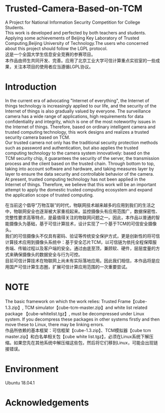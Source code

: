 # Trusted-Camera-Based-on-TCM
A Project for National Information Security Competition for College Students.  
This work is developed and perfected by both teachers and students. Applying some achievements of Beijing Key Laboratory of Trusted Computing,Beijing University of Technology.The users who concerned about this project should follow the LGPL protocol.  
这是一个全国大学生信息安全竞赛的参赛项目。  
本作品由师生共同开发、完善。应用了北京工业大学可信计算重点实验室的一些成果，关注本项目的使用者应当遵循LGPL协议。  
  
# Introduction  
In the current era of advocating "Internet of everything", the Internet of things technology is increasingly applied to our life, and the security of the Internet of things is also gradually valued by everyone. The surveillance camera has a wide range of applications, high requirements for data confidentiality and integrity, which is one of the most noteworthy issues in the Internet of things. Therefore, based on ordinary intelligent camera and trusted computing technology, this work designs and realizes a trusted security camera based on TCM.  
Our trusted camera not only has the traditional security protection methods such as password and authentication, but also applies the trusted computing technology to the camera system innovatively: based on the TCM security chip, it guarantees the security of the server, the transmission process and the client based on the trusted chain. Through bottom to top, taking into account software and hardware, and taking measures layer by layer to ensure the data security and controllable behavior of the camera.  
At present, trusted computing technology has not been applied in the Internet of things. Therefore, we believe that this work will be an important attempt to apply the domestic trusted computing ecosystem and expand the application scope of trusted computing.  
  
  在当前这个倡导“万物互联”的时代，物联网技术越来越多的应用到我们的生活之中，物联网安全也逐渐被大家重视起来。监控摄像头有应用范围广，数据保密性、完整性要求高等特点，是最值得关注的物联网问题之一。因此，本作品以普通的智能摄像头为基础，基于可信计算技术，设计实现了一个基于TCM的可信安全摄像头。  
  我们的可信摄像头不仅具有密码、验证等传统安全保护方式，更是创新性的将可信计算技术应用到摄像头系统中：基于安全芯片TCM，以可信链为依托全程保障服务端、传输过程以及客户端的安全。通过由底至顶，兼顾软、硬件，层层度量的方式来确保摄像头的数据安全与行为可控。  
  目前可信计算技术在物联网上尚未有实际落地应用。因此我们相信，本作品将是应用国产可信计算生态圈，扩展可信计算应用范围的一次重要尝试。  
  
# NOTE  
The basic framework on which the work relies: Trusted Frame【cube-1.3.zip】, TCM simulator【cube-tcm-master.zip】and white list related package 【cube-whitelist.tgz】, must be decompressed under Linux system. If you decompress these packages in other systems firstly and then move these to Linux, there may be linking errors.  
作品所依赖的基本框架：可信框架【cube-1.3.zip】、TCM模拟器【cube tcm master.zip】和白名单相关包【cube white list.tgz】，必须在Linux系统下解压缩。如果您先在其他系统中解压缩这些包，然后将它们移到Linux，可能会出现链接错误。  

# Environment  
Ubuntu 18.04.1  
  
# Acknowledgements  



